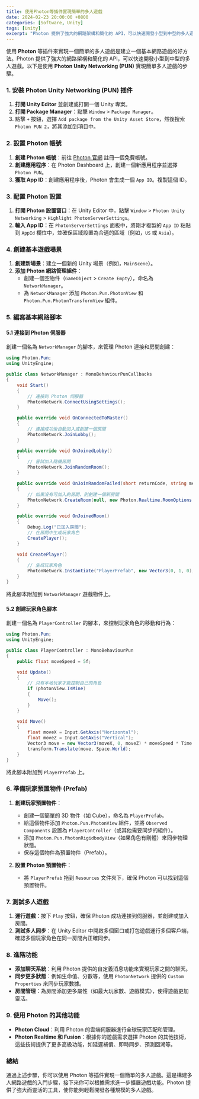 ```yaml
---
title: 使用Photon等插件實現簡單的多人遊戲
date: 2024-02-23 20:00:00 +0800
categories: [Software, Unity]
tags: [Unity] 
excerpt: "Photon 提供了強大的網路架構和簡化的 API，可以快速開發小型到中型的多人遊戲"
---
```


使用 **Photon** 等插件來實現一個簡單的多人遊戲是建立一個基本網路遊戲的好方法。Photon 提供了強大的網路架構和簡化的 API，可以快速開發小型到中型的多人遊戲。以下是使用 **Photon Unity Networking (PUN)** 實現簡單多人遊戲的步驟。

### **1. 安裝 Photon Unity Networking (PUN) 插件**

1. **打開 Unity Editor** 並創建或打開一個 Unity 專案。
2. **打開 Package Manager**：點擊 `Window` > `Package Manager`。
3. 點擊 `+` 按鈕，選擇 `Add package from the Unity Asset Store`，然後搜索 `Photon PUN 2`，將其添加到項目中。

### **2. 設置 Photon 帳號**

1. **創建 Photon 帳號**：前往 [Photon 官網](https://dashboard.photonengine.com/) 註冊一個免費帳號。
2. **創建應用程序**：在 Photon Dashboard 上，創建一個新應用程序並選擇 `Photon PUN`。
3. **獲取 App ID**：創建應用程序後，Photon 會生成一個 `App ID`。複製這個 ID。

### **3. 配置 Photon 設置**

1. **打開 Photon 設置窗口**：在 Unity Editor 中，點擊 `Window` > `Photon Unity Networking` > `Highlight PhotonServerSettings`。
2. **輸入 App ID**：在 `PhotonServerSettings` 面板中，將剛才複製的 `App ID` 粘貼到 `AppId` 欄位中，並確保區域設置為合適的區域（例如，`US` 或 `Asia`）。

### **4. 創建基本遊戲場景**

1. **創建新場景**：建立一個新的 Unity 場景（例如，`MainScene`）。
2. **添加 Photon 網路管理組件**：
   - 創建一個空物件（`GameObject` > `Create Empty`），命名為 `NetworkManager`。
   - 為 `NetworkManager` 添加 `Photon.Pun.PhotonView` 和 `Photon.Pun.PhotonTransformView` 組件。

### **5. 編寫基本網路腳本**

#### **5.1 連接到 Photon 伺服器**

創建一個名為 `NetworkManager` 的腳本，來管理 Photon 連接和房間創建：

```csharp
using Photon.Pun;
using UnityEngine;

public class NetworkManager : MonoBehaviourPunCallbacks
{
    void Start()
    {
        // 連接到 Photon 伺服器
        PhotonNetwork.ConnectUsingSettings();
    }

    public override void OnConnectedToMaster()
    {
        // 連接成功後自動加入或創建一個房間
        PhotonNetwork.JoinLobby();
    }

    public override void OnJoinedLobby()
    {
        // 嘗試加入隨機房間
        PhotonNetwork.JoinRandomRoom();
    }

    public override void OnJoinRandomFailed(short returnCode, string message)
    {
        // 如果沒有可加入的房間，則創建一個新房間
        PhotonNetwork.CreateRoom(null, new Photon.Realtime.RoomOptions { MaxPlayers = 4 });
    }

    public override void OnJoinedRoom()
    {
        Debug.Log("已加入房間");
        // 在房間中生成玩家角色
        CreatePlayer();
    }

    void CreatePlayer()
    {
        // 生成玩家角色
        PhotonNetwork.Instantiate("PlayerPrefab", new Vector3(0, 1, 0), Quaternion.identity);
    }
}
```

將此腳本附加到 `NetworkManager` 遊戲物件上。

#### **5.2 創建玩家角色腳本**

創建一個名為 `PlayerController` 的腳本，來控制玩家角色的移動和行為：

```csharp
using Photon.Pun;
using UnityEngine;

public class PlayerController : MonoBehaviourPun
{
    public float moveSpeed = 5f;

    void Update()
    {
        // 只有本地玩家才能控制自己的角色
        if (photonView.IsMine)
        {
            Move();
        }
    }

    void Move()
    {
        float moveX = Input.GetAxis("Horizontal");
        float moveZ = Input.GetAxis("Vertical");
        Vector3 move = new Vector3(moveX, 0, moveZ) * moveSpeed * Time.deltaTime;
        transform.Translate(move, Space.World);
    }
}
```

將此腳本附加到 `PlayerPrefab` 上。

### **6. 準備玩家預置物件 (Prefab)**

1. **創建玩家預置物件**：
   - 創建一個簡單的 3D 物件（如 Cube），命名為 `PlayerPrefab`。
   - 給這個物件添加 `Photon.Pun.PhotonView` 組件，並將 `Observed Components` 設置為 `PlayerController`（或其他需要同步的組件）。
   - 添加 `Photon.Pun.PhotonRigidbodyView`（如果角色有剛體）來同步物理狀態。
   - 保存這個物件為預置物件（Prefab）。

2. **設置 Photon 預置物件**：
   - 將 `PlayerPrefab` 拖到 `Resources` 文件夾下，確保 Photon 可以找到這個預置物件。

### **7. 測試多人遊戲**

1. **運行遊戲**：按下 `Play` 按鈕，確保 Photon 成功連接到伺服器，並創建或加入房間。
2. **測試多人同步**：在 Unity Editor 中開啟多個窗口或打包遊戲運行多個客戶端，確認多個玩家角色在同一房間內正確同步。

### **8. 進階功能**

- **添加聊天系統**：利用 Photon 提供的自定義消息功能來實現玩家之間的聊天。
- **同步更多狀態**：例如生命值、分數等，使用 `PhotonNetwork` 提供的 `Custom Properties` 來同步玩家數據。
- **房間管理**：為房間添加更多屬性（如最大玩家數、遊戲模式），使得遊戲更加靈活。

### **9. 使用 Photon 的其他功能**

- **Photon Cloud**：利用 Photon 的雲端伺服器進行全球玩家匹配和管理。
- **Photon Realtime 和 Fusion**：根據你的遊戲需求選擇 Photon 的其他技術，這些技術提供了更多高級功能，如延遲補償、即時同步、預測回溯等。

### **總結**

通過上述步驟，你可以使用 Photon 等插件實現一個簡單的多人遊戲。這是構建多人網路遊戲的入門步驟，接下來你可以根據需求進一步擴展遊戲功能。Photon 提供了強大而靈活的工具，使你能夠輕鬆開發各種規模的多人遊戲。
